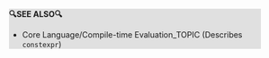 <div style="margin:2em; background-color: #e0e0e0;">

<strong>🔍SEE ALSO🔍</strong>

 * Core Language/Compile-time Evaluation_TOPIC (Describes `constexpr`)

</div>

